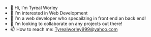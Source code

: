 - 👋 Hi, I’m Tyreal Worley
- 👀 I’m interested in Web Development
- 🌱 I’m a web developer who specailzing in front end an back end!
- 💞️ I’m looking to collaborate on any projects out there!
- 📫 How to reach me: Tyrealworley999@yahoo.com

<!---
KCGSWAGG/KCGSWAGG is a ✨ special ✨ repository because its `README.md` (this file) appears on your GitHub profile.
You can click the Preview link to take a look at your changes.
--->
